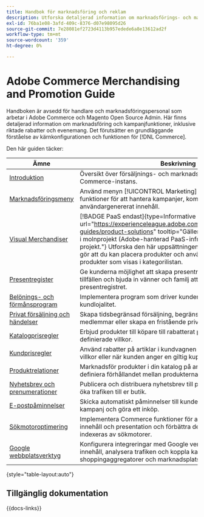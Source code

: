 ```yaml
---
title: Handbok för marknadsföring och reklam
description: Utforska detaljerad information om marknadsförings- och marknadsföringsfunktioner i Adobe Commerce, inklusive riktade rabatter och evenemang.
exl-id: 76ba1e08-3afd-409c-8376-d07e98095d26
source-git-commit: 7e28081ef2723d4113b957edede6a8e13612ad2f
workflow-type: tm+mt
source-wordcount: '359'
ht-degree: 0%

---
```


# Adobe Commerce Merchandising and Promotion Guide

Handboken är avsedd för handlare och marknadsföringspersonal som arbetar i Adobe Commerce och Magento Open Source Admin. Här finns detaljerad information om marknadsföring och kampanjfunktioner, inklusive riktade rabatter och evenemang. Det förutsätter en grundläggande förståelse av kärnkonfigurationen och funktionen för [!DNL Commerce].

Den här guiden täcker:

| Ämne | Beskrivning |
| ------- | ----------- |
| [Introduktion](introduction.md) | Översikt över försäljnings- och marknadsföringsfunktioner med en Commerce-instans. |
| [Marknadsföringsmeny](marketing-menu.md) | Använd menyn [!UICONTROL Marketing] för att få tillgång till flera funktioner för att hantera kampanjer, kommunikation, SEO och användargenererat innehåll. |
| [Visual Merchandiser](visual-merchandiser.md) | [!BADGE PaaS endast]{type=Informative url="https://experienceleague.adobe.com/en/docs/commerce/user-guides/product-solutions" tooltip="Gäller endast Adobe Commerce i molnprojekt (Adobe-hanterad PaaS-infrastruktur) och lokala projekt."} Utforska den här uppsättningen avancerade verktyg som gör att du kan placera produkter och använda villkor som avgör vilka produkter som visas i kategorilistan. |
| [Presentregister](gift-registries.md) | Ge kunderna möjlighet att skapa presentregister för särskilda tillfällen och bjuda in vänner och familj att köpa gåvor från presentregistret. |
| [Belönings- och förmånsprogram](rewards-loyalty.md) | Implementera program som driver kundengagemang och främjar kundlojalitet. |
| [Privat försäljning och händelser](events-private-sales.md) | Skapa tidsbegränsad försäljning, begränsa försäljningen till specifika medlemmar eller skapa en fristående privat försäljningssida. |
| [Katalogprisregler](price-rules-catalog.md) | Erbjud produkter till köpare till rabatterat pris baserat på ett antal definierade villkor. |
| [Kundprisregler](price-rules-cart.md) | Använd rabatter på artiklar i kundvagnen baserat på en uppsättning villkor eller när kunden anger en giltig kupongkod. |
| [Produktrelationer](product-relationships.md) | Marknadsför produkter i din katalog på andra sidor genom att definiera förhållandet mellan produkterna. |
| [Nyhetsbrev och prenumerationer](newsletters.md) | Publicera och distribuera nyhetsbrev till prenumerantkunder för att öka trafiken till er butik. |
| [E-postpåminnelser](email-reminder-rules.md) | Skicka automatiskt påminnelser till kunderna för att utnyttja en kampanj och göra ett inköp. |
| [Sökmotoroptimering](seo-overview.md) | Implementera Commerce funktioner för att finjustera webbplatsens innehåll och presentation och förbättra det sätt på vilket sidorna indexeras av sökmotorer. |
| [Google webbplatsverktyg](google-tools.md) | Konfigurera integreringar med Google verktyg för att optimera ert innehåll, analysera trafiken och koppla katalogen till shoppingaggregatorer och marknadsplatser. |

{style="table-layout:auto"}

## Tillgänglig dokumentation

{{docs-links}}
